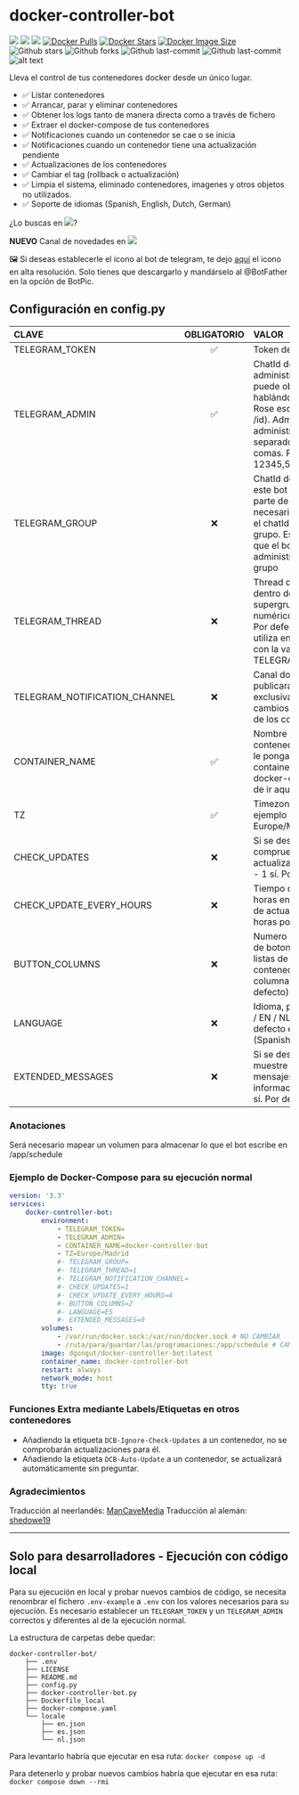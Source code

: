 # docker-controller-bot
[![](https://badgen.net/badge/icon/github?icon=github&label)](https://github.com/dgongut/docker-controller-bot)
[![](https://badgen.net/badge/icon/docker?icon=docker&label)](https://hub.docker.com/r/dgongut/docker-controller-bot)
[![](https://badgen.net/badge/icon/telegram?icon=telegram&label)](https://t.me/dockercontrollerbotnews)
[![Docker Pulls](https://badgen.net/docker/pulls/dgongut/docker-controller-bot?icon=docker&label=pulls)](https://hub.docker.com/r/dgongut/docker-controller-bot/)
[![Docker Stars](https://badgen.net/docker/stars/dgongut/docker-controller-bot?icon=docker&label=stars)](https://hub.docker.com/r/dgongut/docker-controller-bot/)
[![Docker Image Size](https://badgen.net/docker/size/dgongut/docker-controller-bot?icon=docker&label=image%20size)](https://hub.docker.com/r/dgongut/docker-controller-bot/)
![Github stars](https://badgen.net/github/stars/dgongut/docker-controller-bot?icon=github&label=stars)
![Github forks](https://badgen.net/github/forks/dgongut/docker-controller-bot?icon=github&label=forks)
![Github last-commit](https://img.shields.io/github/last-commit/dgongut/docker-controller-bot)
![Github last-commit](https://badgen.net/github/license/dgongut/docker-controller-bot)
![alt text](https://github.com/dgongut/pictures/blob/main/Docker-Controller-Bot/mockup.png)

Lleva el control de tus contenedores docker desde un único lugar.

- ✅ Listar contenedores
- ✅ Arrancar, parar y eliminar contenedores
- ✅ Obtener los logs tanto de manera directa como a través de fichero
- ✅ Extraer el docker-compose de tus contenedores
- ✅ Notificaciones cuando un contenedor se cae o se inicia
- ✅ Notificaciones cuando un contenedor tiene una actualización pendiente
- ✅ Actualizaciones de los contenedores
- ✅ Cambiar el tag (rollback o actualización)
- ✅ Limpia el sistema, eliminado contenedores, imagenes y otros objetos no utilizados.
- ✅ Soporte de idiomas (Spanish, English, Dutch, German)

¿Lo buscas en [![](https://badgen.net/badge/icon/docker?icon=docker&label)](https://hub.docker.com/r/dgongut/docker-controller-bot)?

**NUEVO** Canal de novedades en [![](https://badgen.net/badge/icon/telegram?icon=telegram&label)](https://t.me/dockercontrollerbotnews)

🖼️ Si deseas establecerle el icono al bot de telegram, te dejo [aquí](https://raw.githubusercontent.com/dgongut/pictures/main/Docker-Controller-Bot/Docker-Controller-Bot.png) el icono en alta resolución. Solo tienes que descargarlo y mandárselo al @BotFather en la opción de BotPic.

## Configuración en config.py

| CLAVE  | OBLIGATORIO | VALOR |
|:------------- |:---------------:| :-------------|
|TELEGRAM_TOKEN |✅| Token del bot |
|TELEGRAM_ADMIN |✅| ChatId del administrador (se puede obtener hablándole al bot Rose escribiendo /id). Admite múltiples administradores separados por comas. Por ejemplo 12345,54431,55944 |
|TELEGRAM_GROUP |❌| ChatId del grupo. Si este bot va a formar parte de un grupo, es necesario especificar el chatId de dicho grupo. Es necesario que el bot sea administrador del grupo |
|TELEGRAM_THREAD |❌| Thread del tema dentro de un supergrupo; valor numérico (2,3,4..). Por defecto 1. Se utiliza en conjunción con la variable TELEGRAM_GROUP |
|TELEGRAM_NOTIFICATION_CHANNEL |❌| Canal donde se publicarán exclusivamente los cambios de estado de los contenedores |
|CONTAINER_NAME |✅| Nombre del contenedor, lo que se le ponga en container_name en el docker-compose ha de ir aquí también |
|TZ |✅| Timezone (Por ejemplo Europe/Madrid) |
|CHECK_UPDATES |❌| Si se desea que compruebe actualizaciones. 0 no - 1 sí. Por defecto 1|
|CHECK_UPDATE_EVERY_HOURS |❌| Tiempo de espera en horas entre chequeo de actualizaciones (4 horas por defecto) | 
|BUTTON_COLUMNS |❌| Numero de columnas de botones en las listas de contenedores (2 columnas por defecto) | 
|LANGUAGE |❌| Idioma, puede ser ES / EN / NL / DE. Por defecto es ES (Spanish) | 
|EXTENDED_MESSAGES |❌| Si se desea que muestre más mensajes de información. 0 no - 1 sí. Por defecto 0 | 

### Anotaciones
Será necesario mapear un volumen para almacenar lo que el bot escribe en /app/schedule

### Ejemplo de Docker-Compose para su ejecución normal

```yaml
version: '3.3'
services:
    docker-controller-bot:
        environment:
            - TELEGRAM_TOKEN=
            - TELEGRAM_ADMIN=
            - CONTAINER_NAME=docker-controller-bot
            - TZ=Europe/Madrid
            #- TELEGRAM_GROUP=
            #- TELEGRAM_THREAD=1
            #- TELEGRAM_NOTIFICATION_CHANNEL=
            #- CHECK_UPDATES=1
            #- CHECK_UPDATE_EVERY_HOURS=4
            #- BUTTON_COLUMNS=2
            #- LANGUAGE=ES
            #- EXTENDED_MESSAGES=0
        volumes:
            - /var/run/docker.sock:/var/run/docker.sock # NO CAMBIAR
            - /ruta/para/guardar/las/programaciones:/app/schedule # CAMBIAR LA PARTE IZQUIERDA
        image: dgongut/docker-controller-bot:latest
        container_name: docker-controller-bot
        restart: always
        network_mode: host
        tty: true
```

### Funciones Extra mediante Labels/Etiquetas en otros contenedores

- Añadiendo la etiqueta `DCB-Ignore-Check-Updates` a un contenedor, no se comprobarán actualizaciones para él.
- Añadiendo la etiqueta `DCB-Auto-Update` a un contenedor, se actualizará automáticamente sin preguntar.

### Agradecimientos

Traducción al neerlandés: [ManCaveMedia](https://github.com/ManCaveMedia)
Traducción al alemán: [shedowe19](https://github.com/shedowe19)

---

## Solo para desarrolladores - Ejecución con código local


Para su ejecución en local y probar nuevos cambios de código, se necesita renombrar el fichero `.env-example` a `.env` con los valores necesarios para su ejecución.
Es necesario establecer un `TELEGRAM_TOKEN` y un `TELEGRAM_ADMIN` correctos y diferentes al de la ejecución normal.

La estructura de carpetas debe quedar:

```
docker-controller-bot/
    ├── .env
    ├── LICENSE
    ├── README.md
    ├── config.py
    ├── docker-controller-bot.py
    ├── Dockerfile_local
    ├── docker-compose.yaml
    └── locale
        ├── en.json
        ├── es.json
        └── nl.json
```

Para levantarlo habría que ejecutar en esa ruta: `docker compose up -d`

Para detenerlo y probar nuevos cambios habría que ejecutar en esa ruta: `docker compose down --rmi`
